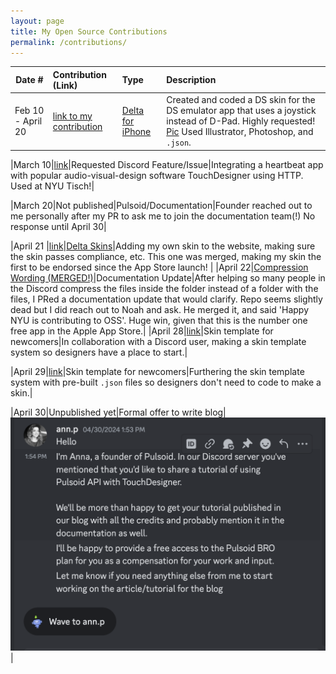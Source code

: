 ```yaml
---
layout: page
title: My Open Source Contributions
permalink: /contributions/
---
```


<!--
Type of the contribution should be "Wikipedia edit", "OpenStreet Map feature", "Documentation", "Course website", "Blog",
"Browser Add-on", etc.

The description should include a brief summary of what you did.

The link should bring us to a public page that shows your contribution. 

Replace the first row with your own contribution. 

-->





| Date #       | Contribution (Link)  | Type  | Description |
|---|:---|:---|:---|
|Feb 10 - April 20 | [link to my contribution](https://github.com/rajsodhinyu/deltaskins/blob/main/PinkWithJoystick/iphone_edgetoedge_portrait.pdf)    | [Delta for iPhone](https://github.com/rileytestut/Delta)|   Created and coded a DS skin for the DS emulator app that uses a joystick instead of D-Pad. Highly requested! [Pic](/images/skin.png) Used Illustrator, Photoshop, and `.json`.|

|March 10|[link](https://github.com/rajsodhinyu/pulsoid)|Requested Discord Feature/Issue|Integrating a heartbeat app with popular audio-visual-design software TouchDesigner using HTTP. Used at NYU Tisch!|

|March 20|Not published|Pulsoid/Documentation|Founder reached out to me personally after my PR to ask me to join the documentation team(!) No response until April 30|

|April 21 |[link](https://github.com/delta-skins/delta-skins.github.io/pull/13)|[Delta Skins](https://delta-skins.github.io/)|Adding my own skin to the website, making sure the skin passes compliance, etc. This one was merged, making my skin the first to be endorsed since the App Store launch! |
|April 22|[Compression Wording (MERGED!)](https://github.com/noah978/Delta-Docs/pull/9)|Documentation Update|After helping so many people in the Discord compress the files inside the folder instead of a folder with the files, I PRed a documentation update that would clarify. Repo seems slightly dead but I did reach out to Noah and ask. He merged it, and said 'Happy NYU is contributing to OSS'. Huge win, given that this is the number one free app in the Apple App Store.|
|April 28|[link](https://github.com/aphaits/Deltaskin-Template)|Skin template for newcomers|In collaboration with a Discord user, making a skin template system so designers have a place to start.|

|April 29|[link](https://github.com/aphaits/Deltaskin-Template)|Skin template for newcomers|Furthering the skin template system with pre-built `.json` files so designers don't need to code to make a skin.|

|April 30|Unpublished yet|Formal offer to write blog|![Logo](images/pulsoid.png)
|


